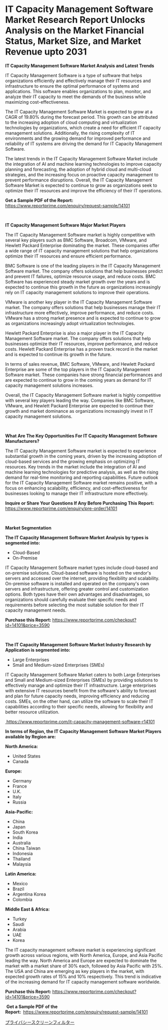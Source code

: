 <p><h1>IT Capacity Management Software Market Research Report Unlocks Analysis on the Market Financial Status, Market Size, and Market Revenue upto 2031</h1></p><p><strong>IT Capacity Management Software Market Analysis and Latest Trends</strong></p>
<p><p>IT Capacity Management Software is a type of software that helps organizations efficiently and effectively manage their IT resources and infrastructure to ensure the optimal performance of systems and applications. This software enables organizations to plan, monitor, and analyze their IT capacity to meet the demands of the business while maximizing cost-effectiveness.</p><p>The IT Capacity Management Software Market is expected to grow at a CAGR of 19.80% during the forecast period. This growth can be attributed to the increasing adoption of cloud computing and virtualization technologies by organizations, which create a need for efficient IT capacity management solutions. Additionally, the rising complexity of IT environments and the growing demand for improved performance and reliability of IT systems are driving the demand for IT Capacity Management Software.</p><p>The latest trends in the IT Capacity Management Software Market include the integration of AI and machine learning technologies to improve capacity planning and forecasting, the adoption of hybrid cloud and multi-cloud strategies, and the increasing focus on proactive capacity management to prevent performance disruptions. Overall, the IT Capacity Management Software Market is expected to continue to grow as organizations seek to optimize their IT resources and improve the efficiency of their IT operations.</p></p>
<p><strong>Get a Sample PDF of the Report:&nbsp;</strong> <a href="https://www.reportprime.com/enquiry/request-sample/14101">https://www.reportprime.com/enquiry/request-sample/14101</a></p>
<p>&nbsp;</p>
<p><strong>IT Capacity Management Software Major Market Players</strong></p>
<p><p>The IT Capacity Management Software market is highly competitive with several key players such as BMC Software, Broadcom, VMware, and Hewlett Packard Enterprise dominating the market. These companies offer a wide range of IT capacity management solutions that help organizations optimize their IT resources and ensure efficient performance.</p><p>BMC Software is one of the leading players in the IT Capacity Management Software market. The company offers solutions that help businesses predict and prevent IT failures, optimize resource usage, and reduce costs. BMC Software has experienced steady market growth over the years and is expected to continue this growth in the future as organizations increasingly rely on IT capacity management solutions to improve their operations.</p><p>VMware is another key player in the IT Capacity Management Software market. The company offers solutions that help businesses manage their IT infrastructure more effectively, improve performance, and reduce costs. VMware has a strong market presence and is expected to continue to grow as organizations increasingly adopt virtualization technologies.</p><p>Hewlett Packard Enterprise is also a major player in the IT Capacity Management Software market. The company offers solutions that help businesses optimize their IT resources, improve performance, and reduce costs. Hewlett Packard Enterprise has a proven track record in the market and is expected to continue its growth in the future.</p><p>In terms of sales revenue, BMC Software, VMware, and Hewlett Packard Enterprise are some of the top players in the IT Capacity Management Software market. These companies have strong financial performances and are expected to continue to grow in the coming years as demand for IT capacity management solutions increases.</p><p>Overall, the IT Capacity Management Software market is highly competitive with several key players leading the way. Companies like BMC Software, VMware, and Hewlett Packard Enterprise are expected to continue their growth and market dominance as organizations increasingly invest in IT capacity management solutions.</p></p>
<p>&nbsp;</p>
<p><strong>What Are The Key Opportunities For IT Capacity Management Software Manufacturers?</strong></p>
<p><p>The IT Capacity Management Software market is expected to experience substantial growth in the coming years, driven by the increasing adoption of cloud-based services and the growing emphasis on optimizing IT resources. Key trends in the market include the integration of AI and machine learning technologies for predictive analysis, as well as the rising demand for real-time monitoring and reporting capabilities. Future outlook for the IT Capacity Management Software market remains positive, with a focus on enhancing scalability, efficiency, and cost-effectiveness for businesses looking to manage their IT infrastructure more effectively.</p></p>
<p><strong>Inquire or Share Your Questions If Any Before Purchasing This Report:</strong> <a href="https://www.reportprime.com/enquiry/pre-order/14101">https://www.reportprime.com/enquiry/pre-order/14101</a></p>
<p>&nbsp;</p>
<p><strong>Market Segmentation</strong></p>
<p><strong>The IT Capacity Management Software Market Analysis by types is segmented into:</strong></p>
<p><ul><li>Cloud-Based</li><li>On-Premise</li></ul></p>
<p><p>IT Capacity Management Software market types include cloud-based and on-premise solutions. Cloud-based software is hosted on the vendor's servers and accessed over the internet, providing flexibility and scalability. On-premise software is installed and operated on the company's own servers and infrastructure, offering greater control and customization options. Both types have their own advantages and disadvantages, so organizations should carefully evaluate their specific needs and requirements before selecting the most suitable solution for their IT capacity management needs.</p></p>
<p><strong>Purchase this Report:&nbsp;</strong><a href="https://www.reportprime.com/checkout?id=14101&price=3590">https://www.reportprime.com/checkout?id=14101&price=3590</a></p>
<p>&nbsp;</p>
<p><strong>The IT Capacity Management Software Market Industry Research by Application is segmented into:</strong></p>
<p><ul><li>Large Enterprises</li><li>Small and Medium-sized Enterprises (SMEs)</li></ul></p>
<p><p>IT Capacity Management Software Market caters to both Large Enterprises and Small and Medium-sized Enterprises (SMEs) by providing solutions to effectively manage and optimize their IT infrastructure. Large enterprises with extensive IT resources benefit from the software's ability to forecast and plan for future capacity needs, improving efficiency and reducing costs. SMEs, on the other hand, can utilize the software to scale their IT capabilities according to their specific needs, allowing for flexibility and better resource utilization.</p></p>
<p><a href="https://www.reportprime.com/it-capacity-management-software-r14101">&nbsp;https://www.reportprime.com/it-capacity-management-software-r14101</a></p>
<p><strong>In terms of Region, the IT Capacity Management Software Market Players available by Region are:</strong></p>
<p>
    <p> <strong> North America: </strong>
        <ul>
            <li>United States</li>
            <li>Canada</li>
        </ul>
        </p> 
    <p> <strong> Europe: </strong>
        <ul>
            <li>Germany</li>
            <li>France</li>
            <li>U.K.</li>
            <li>Italy</li>
            <li>Russia</li>
        </ul>
        </p> 
    <p> <strong> Asia-Pacific: </strong>
        <ul>
            <li>China</li>
            <li>Japan</li>
            <li>South Korea</li>
            <li>India</li>
            <li>Australia</li>
            <li>China Taiwan</li>
            <li>Indonesia</li>
            <li>Thailand</li>
            <li>Malaysia</li>
        </ul>
        </p> 
    <p> <strong> Latin America: </strong>
        <ul>
            <li>Mexico</li>
            <li>Brazil</li>
            <li>Argentina Korea</li>
            <li>Colombia</li>
        </ul>
        </p> 
    <p> <strong> Middle East & Africa: </strong>
        <ul>
            <li>Turkey</li>
            <li>Saudi</li>
            <li>Arabia</li>
            <li>UAE</li>
            <li>Korea</li>
        </ul>
    </p>
    </p>
<p><p>The IT capacity management software market is experiencing significant growth across various regions, with North America, Europe, and Asia Pacific leading the way. North America and Europe are expected to dominate the market with a market share of 30% each, followed by Asia Pacific with 25%. The USA and China are emerging as key players in the market, with expected growth rates of 15% and 10% respectively. This trend is indicative of the increasing demand for IT capacity management software worldwide.</p></p>
<p><strong>Purchase this Report: </strong><a href="https://www.reportprime.com/checkout?id=14101&price=3590">https://www.reportprime.com/checkout?id=14101&price=3590</a></p>
<p>&nbsp;<strong>Get a Sample PDF of the Report:&nbsp;&nbsp;</strong><a href="https://www.reportprime.com/enquiry/request-sample/14101">https://www.reportprime.com/enquiry/request-sample/14101</a></p>
<p><strong></strong></p>
<p><p><a href="https://medium.com/@addiehirthe05/%E3%83%97%E3%83%A9%E3%82%A4%E3%83%90%E3%82%B7%E3%83%BC%E3%82%B9%E3%82%AF%E3%83%AA%E3%83%BC%E3%83%B3%E3%83%95%E3%82%A3%E3%83%AB%E3%82%BF%E3%83%BC%E5%B8%82%E5%A0%B4%E8%AA%BF%E6%9F%BB%E3%83%AC%E3%83%9D%E3%83%BC%E3%83%88-%E3%81%9D%E3%81%AE%E6%AD%B4%E5%8F%B2%E3%81%8A%E3%82%88%E3%81%B32031%E5%B9%B4%E3%81%BE%E3%81%A7%E3%81%AE%E4%BA%88%E6%B8%AC-f9541b5083ed">プライバシースクリーンフィルター</a></p></p>